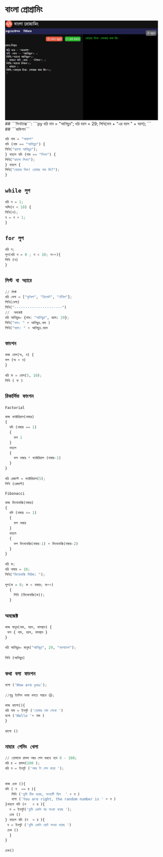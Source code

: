 # বাংলা প্রোগ্রামিং
<img src = "bnprog.PNG">
## ```সিনট্যাক্স```: 
```py
ধরি নাম = "আনিছুর";
ধরি বয়স = 29;
লিখি(নাম + "এর বয়স " + বয়স);
```
## ```কন্ডিশন```

```py
ধরি নাম = "আকাশ"
যদি (নাম == "আনিছুর") {
লিখি("হ্যালো আনিছুর");
} নাহলে যদি (নাম == "লিখন") {
লিখি("হ্যালো লিখন");
} নাহলে {
লিখি("ঘোড়ার ডিম! তোমার নাম কি?");
}
```
## ```while লুপ```
```py
ধরি ন = 1;
অব্দি(ন < 10) {
লিখি(ন);
ন = ন + 1;
}
```
## ```for লুপ```
```py
ধরি ন;
লুপ(ধরি ন = 0 ; ন < 10; ন++){
লিখি (ন)
}
```
## ```লিস্ট বা অ্যারে```
```py
// লিস্ট 
ধরি খেলা = ["ফুটবল", "ক্রিকেট", "টেনিস"];
লিখি(খেলা)
লিখি("----------------------")
//  অবজেক্ট
ধরি আনিছুর= {নাম: "আনিছুর", বয়স: 29};
লিখি("নাম: " + আনিছুর.নাম )
লিখি("বয়স: " + আনিছুর.বয়স 
```
## ```ফাংশন```
```py
কাজ যোগ(অ, ব) {
ফল (অ + ব)
}
 
ধরি ফ = যোগ(5, 10);
লিখি ( ফ )
```
## ```রিকার্সিভ ফাংশন```
```Factorial```
```py
কাজ ফ্যাক্টরিয়াল(নাম্বার) 
{
  যদি (নাম্বার == 1)
  {
    ফল 1
  }
  নাহলে
  { 
    ফল নাম্বার * ফ্যাক্টরিয়াল (নাম্বার-1)
  }
}
  
ধরি রেজাল্ট = ফ্যাক্টরিয়াল(5);
লিখি (রেজাল্ট)
```
```Fibonacci```
```py
কাজ ফিবোনাক্কি(নাম্বার)
{
  যদি (নাম্বার <= 1)
  {
    ফল নাম্বার
  }
  নাহলে
  {
    ফল ফিবোনাক্কি(নাম্বার-1) + ফিবোনাক্কি(নাম্বার-2)
  }
}
 
ধরি ক; 
ধরি নাম্বার = 10;
লিখি("ফিবোনাক্কি সিরিজ: ");
 
লুপ(ক = 0; ক < নাম্বার; ক++)
  {
    লিখি (ফিবোনাক্কি(ক));
  }
```
## ```অবজেক্ট```
```py
কাজ মানুষ(নাম, বয়স, বাসস্থান) {
 ফল { নাম, বয়স, বাসস্থান }
}
 
ধরি আনিছুর= মানুষ("আনিছুর", 29, "বাংলাদেশ");
 
লিখি (আনিছুর)
```
## ```কথা বলা ফাংশন```
```py
বলো ('How are you');
 
//শুধু ইংলিশ ভাষা বলতে পারবে 😒;
 
কাজ হ্যালো(){
ধরি নাম = ইনপুট ('তোমার নাম লেখো ')
বলো ('Hello '+ নাম )
}
 
হ্যালো ()
```
## ```নাম্বার গেসিং খেলা```
```py
// তোমাকে রান্ডম নম্বর গেস করতে হবে 0 - 100;
ধরি র = রান্ডম(100 );
ধরি ন = ইনপুট ('নম্বর টা গেস করো ');
 
 
কাজ চেক (){
যদি ( ন  == র ){
   লিখি ('তুমি ঠিক ধরেছ, সংখ্যাটি ছিল  ' + ন )
   বলো ('You are right, the random number is ' + ন )
}নাহলে যদি (ন   > র ){
  ন = ইনপুট('তুমি একটা বড় সংখ্যা ধরেছ ');
  চেক ()
} নাহলে যদি (ন  < র ){
 ন = ইনপুট ('তুমি একটা ছোট সংখ্যা ধরেছ ')
 চেক ()
  }
}
 
চেক()
```
